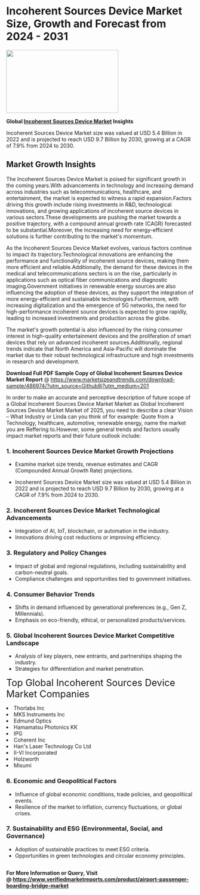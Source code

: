 <H1>Incoherent Sources Device Market Size, Growth and Forecast from 2024 - 2031</H1><img class="aligncenter size-medium wp-image-584254" src="https://thirdeyenews.in/wp-content/uploads/2024/09/Global-Market-Research-300x168.jpeg" alt="" width="300" height="168" /><p><strong>Global&nbsp;<a href="https://www.marketsizeandtrends.com/download-sample/486974/?utm_source=Github8j?utm_medium=201">Incoherent Sources Device Market</a> Insights</strong></p><p>Incoherent Sources Device Market size was valued at USD 5.4 Billion in 2022 and is projected to reach USD 9.7 Billion by 2030, growing at a CAGR of 7.9% from 2024 to 2030.</p><p><h2>Market Growth Insights</h2> <p>The Incoherent Sources Device Market is poised for significant growth in the coming years.With advancements in technology and increasing demand across industries such as telecommunications, healthcare, and entertainment, the market is expected to witness a rapid expansion.Factors driving this growth include rising investments in R&D, technological innovations, and growing applications of incoherent source devices in various sectors.These developments are pushing the market towards a positive trajectory, with a compound annual growth rate (CAGR) forecasted to be substantial.Moreover, the increasing need for energy-efficient solutions is further contributing to the market's momentum.</p> <p>As the Incoherent Sources Device Market evolves, various factors continue to impact its trajectory.Technological innovations are enhancing the performance and functionality of incoherent source devices, making them more efficient and reliable.Additionally, the demand for these devices in the medical and telecommunications sectors is on the rise, particularly in applications such as optical fiber communications and diagnostic imaging.Government initiatives in renewable energy sources are also influencing the adoption of these devices, as they support the integration of more energy-efficient and sustainable technologies.Furthermore, with increasing digitalization and the emergence of 5G networks, the need for high-performance incoherent source devices is expected to grow rapidly, leading to increased investments and production across the globe.<p>The market's growth potential is also influenced by the rising consumer interest in high-quality entertainment devices and the proliferation of smart devices that rely on advanced incoherent sources.Additionally, regional trends indicate that North America and Asia-Pacific will dominate the market due to their robust technological infrastructure and high investments in research and development.</p> <p><span class=""><strong>Download Full PDF Sample Copy of Global Incoherent Sources Device Market Report</strong> @ <a href="https://www.marketsizeandtrends.com/download-sample/486974/?utm_source=Github8j?utm_medium=201" target="_blank">https://www.marketsizeandtrends.com/download-sample/486974/?utm_source=Github8j?utm_medium=201</a></span></p><p>In order to make an accurate and perceptive description of future scope of a Global&nbsp;Incoherent Sources Device Market Market as Global&nbsp;Incoherent Sources Device Market Market of 2025, you need to describe a clear Vision &ndash; What Industry or Linda can you think of for example: Quote from a Technology, healthcare, automotive, renewable energy, name the market you are Reffering to.However, some general trends and factors usually impact market reports and their future outlook include:</p><h3>1.&nbsp;<strong>Incoherent Sources Device Market Growth Projections</strong></h3><ul><li>Examine market size trends, revenue estimates and CAGR (Compounded Annual Growth Rate) projections.</li><li><p>Incoherent Sources Device Market size was valued at USD 5.4 Billion in 2022 and is projected to reach USD 9.7 Billion by 2030, growing at a CAGR of 7.9% from 2024 to 2030.</p></li></ul><h3>2.&nbsp;<strong>Incoherent Sources Device Market Technological Advancements</strong></h3><ul><li>Integration of AI, IoT, blockchain, or automation in the industry.</li><li>Innovations driving cost reductions or improving efficiency.</li></ul><h3>3.&nbsp;<strong>Regulatory and Policy Changes</strong></h3><ul><li>Impact of global and regional regulations, including sustainability and carbon-neutral goals.</li><li>Compliance challenges and opportunities tied to government initiatives.</li></ul><h3>4.&nbsp;<strong>Consumer Behavior Trends</strong></h3><ul><li>Shifts in demand influenced by generational preferences (e.g., Gen Z, Millennials).</li><li>Emphasis on eco-friendly, ethical, or personalized products/services.</li></ul><h3>5.&nbsp;<strong>Global Incoherent Sources Device Market Competitive Landscape</strong></h3><ul><li>Analysis of key players, new entrants, and partnerships shaping the industry.</li><li>Strategies for differentiation and market penetration.</li></ul><p data-pm-slice="1 1 []"><span style="color: inherit; font-family: inherit; font-size: 25px;">Top Global Incoherent Sources Device Market Companies</span></p><div class="" data-test-id=""><p><li>Thorlabs Inc</li><li> MKS Instruments Inc</li><li> Edmund Optics</li><li> Hamamatsu Photonics KK</li><li> IPG</li><li> Coherent Inc</li><li> Han's Laser Technology Co Ltd</li><li> II-VI Incorporated</li><li> Holzworth</li><li> Misumi</li></p></div><h3>6.&nbsp;<strong>Economic and Geopolitical Factors</strong></h3><ul><li>Influence of global economic conditions, trade policies, and geopolitical events.</li><li>Resilience of the market to inflation, currency fluctuations, or global crises.</li></ul><h3>7.&nbsp;<strong>Sustainability and ESG (Environmental, Social, and Governance)</strong></h3><ul><li>Adoption of sustainable practices to meet ESG criteria.</li><li>Opportunities in green technologies and circular economy principles.</li></ul><h2><strong style="font-size: 14px;">For More Information or Query, Visit @&nbsp;</strong><a style="background-color: #ffffff; font-size: 14px;" href="https://www.marketsizeandtrends.com/report/incoherent-sources-device-market/" target="_blank">https://www.verifiedmarketreports.com/product/airport-passenger-boarding-bridge-market</a></h2>